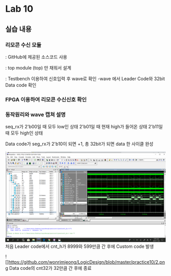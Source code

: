 # Lab 10

## 실습 내용

### **리모콘 수신 모듈**



: GitHub에 제공된 소스코드 사용

: top module (top) 만 채워서 설계

: Testbench 이용하여 신호입력 후 wave로 확인
-wave 에서 Leader Code와 32bit Data code 확인

###  **FPGA 이용하여 리모콘 수신신호 확인**

### **동작원리와 wave 캡쳐 설명**
seq_rx가
 2'b00일 때 모두 low인 상태
			 	2'b01일 때 현재 high가 들어온 상태
				2'b11일 때 모두 high인 상태
				
Data code가 seg_rx가 2'b10이 되면 +1, 
총 32bit가 되면 data 한 사이클 완성

![](https://github.com/wonrimjeong/LogicDesign/blob/master/practice10/1.png)
처음 Leader code에서 
cnt_h가 8999와 599만큼 간 후에 Custom code 발생

![]https://github.com/wonrimjeong/LogicDesign/blob/master/practice10/2.png
Data code의 cnt32가 32만큼 간 후에 종료 


<!--stackedit_data:
eyJoaXN0b3J5IjpbMTg2NjUxMTg5NF19
-->
